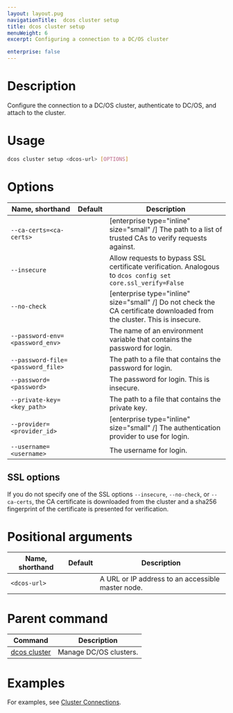 ```yaml
---
layout: layout.pug
navigationTitle:  dcos cluster setup
title: dcos cluster setup
menuWeight: 6
excerpt: Configuring a connection to a DC/OS cluster

enterprise: false
---
```


# Description
Configure the connection to a DC/OS cluster, authenticate to DC/OS, and attach to the cluster.

# Usage

```bash
dcos cluster setup <dcos-url> [OPTIONS]
```

# Options

| Name, shorthand | Default | Description |
|---------|-------------|-------------|
|  `--ca-certs=<ca-certs>` |             | [enterprise type="inline" size="small" /] The path to a list of trusted CAs to verify requests against.  |
|  `--insecure` |                        | Allow requests to bypass SSL certificate verification. Analogous to `dcos config set core.ssl_verify=False`|
|  `--no-check` |                        | [enterprise type="inline" size="small" /] Do not check the CA certificate downloaded from the cluster. This is insecure. |
|  `--password-env=<password_env>` |     | The name of an environment variable that contains the password for login. |
|  `--password-file=<password_file>`  |  | The path to a file that contains the password for login. |
|  `--password=<password>`  |            | The password for login. This is insecure.  |
|  `--private-key=<key_path>`  |         | The path to a file that contains the private key.  |
|  `--provider=<provider_id>`  |         | [enterprise type="inline" size="small" /] The authentication provider to use for login.  |
|  `--username=<username>`  |            | The username for login. |

## SSL options

If you do not specify one of the SSL options `--insecure`, `--no-check`, or `--ca-certs`, the CA certificate is downloaded from the cluster and a sha256 fingerprint of the certificate is presented for verification.

# Positional arguments

| Name, shorthand | Default | Description |
|---------|-------------|-------------|
| `<dcos-url>`   |             | A URL or IP address to an accessible master node. |


# Parent command

| Command | Description |
|---------|-------------|
| [dcos cluster](/1.12/cli/command-reference/dcos-cluster/) | Manage DC/OS clusters. |

# Examples
For examples, see [Cluster Connections](/1.11/administering-clusters/multiple-clusters/cluster-connections/).
